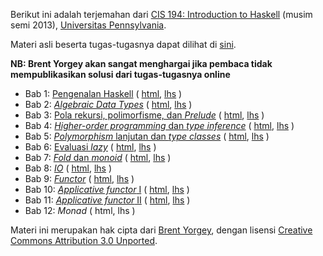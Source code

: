 Berikut ini adalah terjemahan dari [CIS 194: Introduction to Haskell](http://www.seas.upenn.edu/~cis194/spring13) (musim semi 2013), [Universitas Pennsylvania](http://www.upenn.edu).

Materi asli beserta tugas-tugasnya dapat dilihat di [sini](http://www.seas.upenn.edu/~cis194/spring13/lectures.html).

**NB: Brent Yorgey akan sangat menghargai jika pembaca tidak mempublikasikan solusi dari tugas-tugasnya online**

- Bab 1: [Pengenalan Haskell](/lectures/01-intro.html) ( [html](/lectures/01-intro.html), [lhs](/lectures/01-intro.lhs) )
- Bab 2: [*Algebraic Data Types*](/lectures/02-ADTs.html) ( [html](/lectures/02-ADTs.html), [lhs](/lectures/02-ADTs.html) )
- Bab 3: [Pola rekursi, polimorfisme, dan *Prelude*](/lectures/03-rec-poly.html) ( [html](/lectures/03-rec-poly.html), [lhs](/lectures/03-rec-poly.lhs) )
- Bab 4: [*Higher-order programming* dan *type inference*](/lectures/04-higher-order.html) ( [html](/lectures/04-higher-order.html), [lhs](/lectures/04-higher-order.lhs) )
- Bab 5: [*Polymorphism* lanjutan dan *type classes*](/lectures/05-type-classes.html) ( [html](/lectures/05-type-classes.html), [lhs](/lectures/05-type-classes.lhs) )
- Bab 6: [Evaluasi *lazy*](/lectures/06-laziness.html) ( [html](/lectures/06-laziness.html), [lhs](/lectures/06-laziness.lhs) )
- Bab 7: [*Fold* dan *monoid*](/lectures/07-folds-monoids.html) ( [html](/lectures/07-folds-monoids.html), [lhs](/lectures/07-folds-monoids.lhs) )
- Bab 8: [*IO*](/lectures/08-IO.html) ( [html](/lectures/08-IO.html), [lhs](/lectures/08-IO.lhs) )
- Bab 9: [*Functor*](/lectures/09-functors.html) ( [html](/lectures/09-functors.html), [lhs](/lectures/09-functors.lhs) )
- Bab 10: [*Applicative functor* I](/lectures/10-applicative.html) ( [html](/lectures/10-applicative.html), [lhs](/lectures/10-applicative.lhs) )
- Bab 11: [*Applicative functor* II](/lectures/11-applicative2.html) ( [html](/lectures/11-applicative2.html), [lhs](/lectures/11-applicative2.html) )
- Bab 12: *Monad* ( html, lhs )

Materi ini merupakan hak cipta dari [Brent Yorgey](http://www.cis.upenn.edu/~byorgey/), dengan lisensi [Creative Commons Attribution 3.0 Unported](http://creativecommons.org/licenses/by/3.0/).
